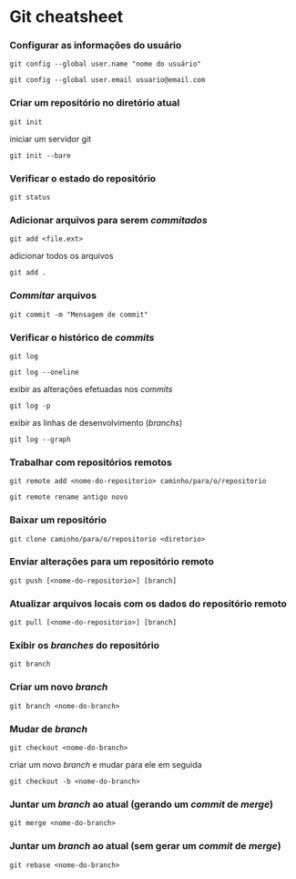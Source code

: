 # Git cheatsheet
### Configurar as informações do usuário
```console
git config --global user.name "nome do usuário"
```
```console
git config --global user.email usuario@email.com
```
### Criar um repositório no diretório atual
```console
git init
```
iniciar um servidor git
```console
git init --bare
```
### Verificar o estado do repositório
```console
git status
```
### Adicionar arquivos para serem *commitados*
```console
git add <file.ext>
```
adicionar todos os arquivos
```console
git add .
```
### *Commitar* arquivos
```console
git commit -m "Mensagem de commit"
```
### Verificar o histórico de *commits*
```console
git log
```
```console
git log --oneline
```
exibir as alterações efetuadas nos *commits*
```console
git log -p
```
exibir as linhas de desenvolvimento (*branchs*)
```console
git log --graph
```
### Trabalhar com repositórios remotos
```console
git remote add <nome-do-repositorio> caminho/para/o/repositorio
```
```console
git remote rename antigo novo
```
### Baixar um repositório
```console
git clone caminho/para/o/repositorio <diretorio>
```
### Enviar alterações para um repositório remoto
```console
git push [<nome-do-repositorio>] [branch]
```
### Atualizar arquivos locais com os dados do repositório remoto
```console
git pull [<nome-do-repositorio>] [branch]
```
### Exibir os *branches* do repositório
```console
git branch
```
### Criar um novo *branch*
```console
git branch <nome-do-branch>
```
### Mudar de *branch*
```console
git checkout <nome-do-branch>
```
criar um novo *branch* e mudar para ele em seguida
```console
git checkout -b <nome-do-branch>
```
### Juntar um *branch* **ao atual** (gerando um *commit* de *merge*)
```console
git merge <nome-do-branch>
```
### Juntar um *branch* **ao atual** (**sem** gerar um *commit* de *merge*)
```console
git rebase <nome-do-branch>
```
